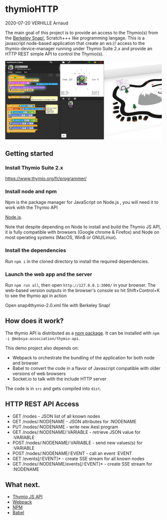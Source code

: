 # thymioHTTP 

2020-07-20 VERHILLE Arnaud

The main goal of this project is to provide an access to the Thymio(s) from the [Berkeley Snap!](https://snap.berkeley.edu/), Scratch+++ like programming langage.
This is a javascript node-based application that create an ws:// access to the thymio-device-manager running under Thymio Suite 2.x and provide an HTTP REST simple API to control the Thymio(s).

![Screenshot](/Screenshot.png?raw=true "Screenshot")

## Getting started

### Install Thymio Suite 2.x

https://www.thymio.org/fr/programmer/

### Install node and npm

Npm is the package manager for JavaScript on Node.js , you will need it to work with the Thymio API

[Node.js](https://nodejs.org/en/).

Note that despite depending on Node to install and build the Thymio JS API, it is fully compatible with browsers
(Google chrome & Firefox) and Node on most operating systems (MacOS, Win$ or GNU/Linux).

### Install the dependencies

Run `npm i` in the cloned directory to install the required dependencies.

### Launch the web app and the server

Run `npm run all`, then open `http://127.0.0.1:3000/` in your browser.
The web-based version outputs in the browser's console so hit Shift+Control+K to see the thymio api in action

Open snap4thymio-2.0.xml file with Berkeley Snap!

## How does it work?

The thymio API is distributed as a [npm package](https://www.npmjs.com/package/@mobsya-association/thymio-api).
It can be installed with `npm -i @mobsya-association/thymio-api`.

This demo project also depends on:
* Webpack to orchestrate the bundling of the application for both node and browser
* Babel to convert the code in a flavor of Javascript compatible with older versions of web browsers
* Socket.io to talk with the include HTTP server

The code is in `src` and gets compiled into `dist`.

## HTTP REST API Access

- GET  /nodes                                 - JSON list of all known nodes
- GET  /nodes/:NODENAME                       - JSON attributes for :NODENAME
- PUT  /nodes/:NODENAME                       - write new Aesl program
- GET  /nodes/:NODENAME/:VARIABLE             - retrieve JSON value for :VARIABLE
- POST /nodes/:NODENAME/:VARIABLE             - send new values(s) for :VARIABLE
- POST /nodes/:NODENAME/:EVENT                - call an event :EVENT
- GET  /events\[/:EVENT\]*                      - create SSE stream for all known nodes
- GET  /nodes/:NODENAME/events\[/:EVENT\]*      - create SSE stream for :NODENAME

## What next.

* [Thymio JS API
](https://github.com/Mobsya/thymio-js-api-demo.git)
* [Webpack](https://webpack.js.org/)
* [NPM](https://docs.npmjs.com/)
* [Babel](https://babeljs.io/)
